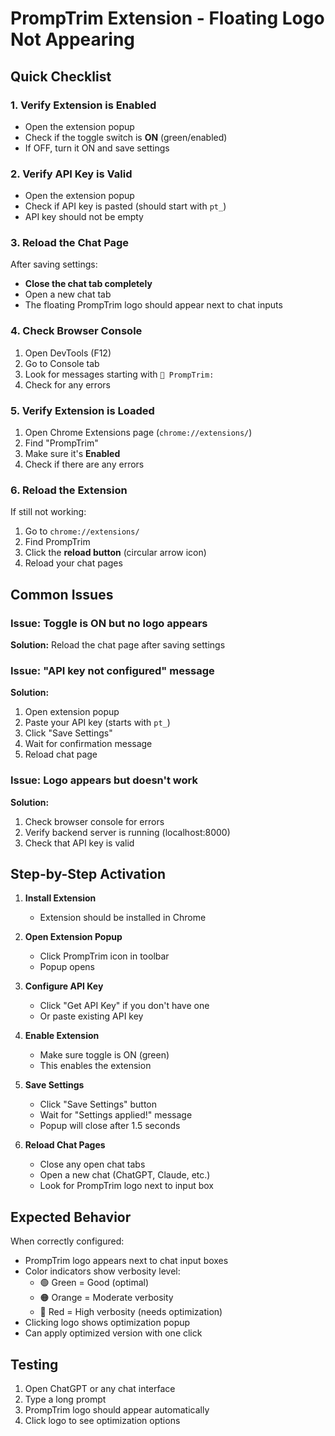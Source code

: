 # PrompTrim Extension - Floating Logo Not Appearing

## Quick Checklist

### 1. Verify Extension is Enabled
- Open the extension popup
- Check if the toggle switch is **ON** (green/enabled)
- If OFF, turn it ON and save settings

### 2. Verify API Key is Valid
- Open the extension popup
- Check if API key is pasted (should start with `pt_`)
- API key should not be empty

### 3. Reload the Chat Page
After saving settings:
- **Close the chat tab completely**
- Open a new chat tab
- The floating PrompTrim logo should appear next to chat inputs

### 4. Check Browser Console
1. Open DevTools (F12)
2. Go to Console tab
3. Look for messages starting with `🎯 PrompTrim:`
4. Check for any errors

### 5. Verify Extension is Loaded
1. Open Chrome Extensions page (`chrome://extensions/`)
2. Find "PrompTrim"
3. Make sure it's **Enabled**
4. Check if there are any errors

### 6. Reload the Extension
If still not working:
1. Go to `chrome://extensions/`
2. Find PrompTrim
3. Click the **reload button** (circular arrow icon)
4. Reload your chat pages

## Common Issues

### Issue: Toggle is ON but no logo appears
**Solution:** Reload the chat page after saving settings

### Issue: "API key not configured" message
**Solution:** 
1. Open extension popup
2. Paste your API key (starts with `pt_`)
3. Click "Save Settings"
4. Wait for confirmation message
5. Reload chat page

### Issue: Logo appears but doesn't work
**Solution:**
1. Check browser console for errors
2. Verify backend server is running (localhost:8000)
3. Check that API key is valid

## Step-by-Step Activation

1. **Install Extension**
   - Extension should be installed in Chrome

2. **Open Extension Popup**
   - Click PrompTrim icon in toolbar
   - Popup opens

3. **Configure API Key**
   - Click "Get API Key" if you don't have one
   - Or paste existing API key

4. **Enable Extension**
   - Make sure toggle is ON (green)
   - This enables the extension

5. **Save Settings**
   - Click "Save Settings" button
   - Wait for "Settings applied!" message
   - Popup will close after 1.5 seconds

6. **Reload Chat Pages**
   - Close any open chat tabs
   - Open a new chat (ChatGPT, Claude, etc.)
   - Look for PrompTrim logo next to input box

## Expected Behavior

When correctly configured:
- PrompTrim logo appears next to chat input boxes
- Color indicators show verbosity level:
  - 🟢 Green = Good (optimal)
  - 🟠 Orange = Moderate verbosity
  - 🔴 Red = High verbosity (needs optimization)
- Clicking logo shows optimization popup
- Can apply optimized version with one click

## Testing

1. Open ChatGPT or any chat interface
2. Type a long prompt
3. PrompTrim logo should appear automatically
4. Click logo to see optimization options

